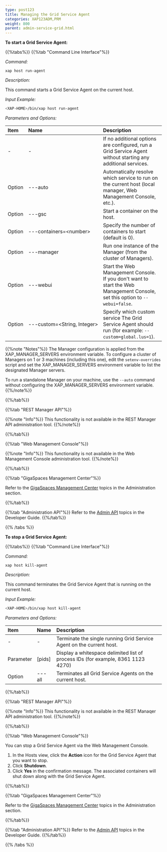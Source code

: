 ```yaml
---
type: post123
title: Managing the Grid Service Agent
categories: XAP123ADM,PRM 
weight: 800
parent: admin-service-grid.html
---
```

 
  

 
**To start a Grid Service Agent:**
<br>
 
 
{{%tabs%}}
{{%tab "Command Line Interface"%}}


*Command:*

`xap host run-agent`  

*Description:*
 
This command starts a Grid Service Agent on the current host.

*Input Example:*

```bash
<XAP-HOME>/bin/xap host run-agent
```

*Parameters and Options:*

| Item | Name | Description |
|:-----|:------|:------------|
| - | - | If no additional options are configured, run a Grid Service Agent without starting any additional services. |
|Option | ---auto | Automatically resolve which service to run on the current host (local manager, Web Management Console, etc.). |
|Option | ---gsc  | Start a container on the host. |
|Option | ---containers=\<number\>  | Specify the number of containers to start (default is 0). |
|Option | ---manager  | Run one instance of the Manager (from the cluster of Managers). |
|Option | ---webui  | Start the Web Management Console. If you don't want to start the Web Management Console, set this option to `--webui=false`. |
|Option | <nobr>---custom=\<String, Integer\><nobr>| Specify which custom service The Grid Service Agent should run (for example: `--custom=global.lus=1`). |

{{%note "Notes"%}}
The Manager configuration is applied from the XAP_MANAGER_SERVERS environment variable. To configure a cluster of Managers on 1 or 3 machines (including this one), edit the `setenv-overrides` script and set the XAP_MANAGER_SERVERS environment variable to list the designated Manager servers.

To run a standalone Manager on your machine, use the `--auto` command without configuring the XAP_MANAGER_SERVERS environment variable. 
{{%/note%}}


{{%/tab%}}

{{%tab "REST Manager API"%}}

{{%note "Info"%}}
This functionality is not available in the REST Manager API administration tool.
{{%/note%}}

{{%/tab%}}


{{%tab "Web Management Console"%}}

{{%note "Info"%}}
This functionality is not available in the Web Management Console administration tool.
{{%/note%}}

{{%/tab%}}


{{%tab "GigaSpaces Management Center"%}}

Refer to the [GigaSpaces Management Center](./gigaspaces-management-center.html) topics in the Administration section.

{{%/tab%}}


{{%tab "Administration API"%}}
Refer to the [Admin API](../dev-java/administration-and-monitoring-overview.html) topics in the Developer Guide.
{{%/tab%}}

{{% /tabs %}}


**To stop a Grid Service Agent:**

{{%tabs%}}
{{%tab "Command Line Interface"%}}

*Command:*

`xap host kill-agent`

*Description:*

This command terminates the Grid Service Agent that is running on the current host.

*Input Example:*

```bash
<XAP-HOME>/bin/xap host kill-agent
```

*Parameters and Options:*

| Item | Name | Description |
|:-----|:------|:------------|
| - | - | Terminate the single running Grid Service Agent on the current host. |
|Parameter | [pids] | Display a whitespace delimited list of process IDs (for example, 8361 1123 4270)|
|Option | ---all  | Terminates all Grid Service Agents on the current host. |

{{%/tab%}}

{{%tab "REST Manager API"%}}

{{%note "Info"%}}
This functionality is not available in the REST Manaqer API administration tool.
{{%/note%}}

{{%/tab%}}


{{%tab "Web Management Console"%}}

You can stop a Grid Service Agent via the Web Management Console.

1. In the Hosts view, click the **Action** icon for the Grid Service Agent that you want to stop.
1. Click **Shutdown**.
1. Click **Yes** in the confirmation message. The associated containers will shut down along with the Grid Service Agent.

{{%/tab%}}


{{%tab "GigaSpaces Management Center"%}}

Refer to the [GigaSpaces Management Center](./gigaspaces-management-center.html) topics in the Administration section.

{{%/tab%}}


{{%tab "Administration API"%}}
Refer to the [Admin API](../dev-java/administration-and-monitoring-overview.html) topics in the Developer Guide.
{{%/tab%}}

{{% /tabs %}}